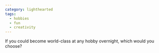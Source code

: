 ```yaml
---
category: lighthearted
tags:
  - hobbies
  - fun
  - creativity
---
```


If you could become world-class at any hobby overnight, which would you choose?
